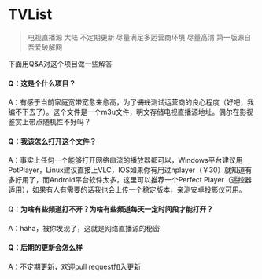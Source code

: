# TVList
> 电视直播源 大陆 不定期更新 尽量满足多运营商环境 尽量高清 第一版源自吾爱破解网

下面用Q&A对这个项目做一些解答

#### Q：这是个什么项目？

A：有感于当前家庭宽带宽愈来愈高，为了~~调戏~~测试运营商的良心程度（好吧，我编不下去了）。这个文件是一个m3u文件，明文存储电视直播源地址。偶尔在影视鉴赏上带点随机性不好吗？

#### Q：我该怎么打开这个文件？

A：事实上任何一个能够打开网络串流的播放器都可以，Windows平台建议用PotPlayer，Linux建议直接上VLC，IOS如果你有用过nplayer（￥30）就知道有多好用了，而Android平台软件太多，这里可以推荐一个Perfect Player（遥控器适用），如果有人有需要的话我也会上传一个稳定版本，亲测安卓投影仪可用。

#### Q：为啥有些频道打不开？为啥有些频道每天一定时间段才能打开？

A：haha，被你发现了，这就是网络直播源的秘密

#### Q：后期的更新会怎么样

A：不定期更新，欢迎pull request加入更新
